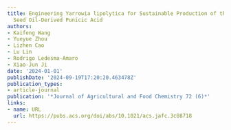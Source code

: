 ```yaml
---
title: Engineering Yarrowia lipolytica for Sustainable Production of the Pomegranate
  Seed Oil-Derived Punicic Acid
authors:
- Kaifeng Wang
- Yueyue Zhou
- Lizhen Cao
- Lu Lin
- Rodrigo Ledesma-Amaro
- Xiao-Jun Ji
date: '2024-01-01'
publishDate: '2024-09-19T17:20:20.463478Z'
publication_types:
- article-journal
publication: '*Journal of Agricultural and Food Chemistry 72 (6)*'
links:
- name: URL
  url: https://pubs.acs.org/doi/abs/10.1021/acs.jafc.3c08718
---
```

